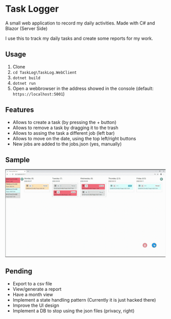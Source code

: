 # Task Logger

A small web application to record my daily activities.
Made with C# and Blazor (Server Side)

I use this to track my daily tasks and create some reports for my work.

## Usage

1. Clone
2. `cd TaskLog\TaskLog.WebClient`
3. `dotnet build`
4. `dotnet run`
5. Open a webbrowser in the address showed in the console (default: `https://localhost:5001`)

## Features

- Allows to create a task (by pressing the + button)
- Allows to remove a task by dragging it to the trash
- Allows to assing the task a different job (left bar)
- Allows to move on the date, using the top left/right buttons
- New jobs are added to the jobs.json (yes, manually)

## Sample

![Sample Usage](Docs/sampleUsage20200906.gif)

## Pending

- Export to a csv file
- View/generate a report
- Have a month view
- Implement a state handling pattern (Currently it is just hacked there)
- Improve the UI design
- Implement a DB to stop using the json files (privacy, right)